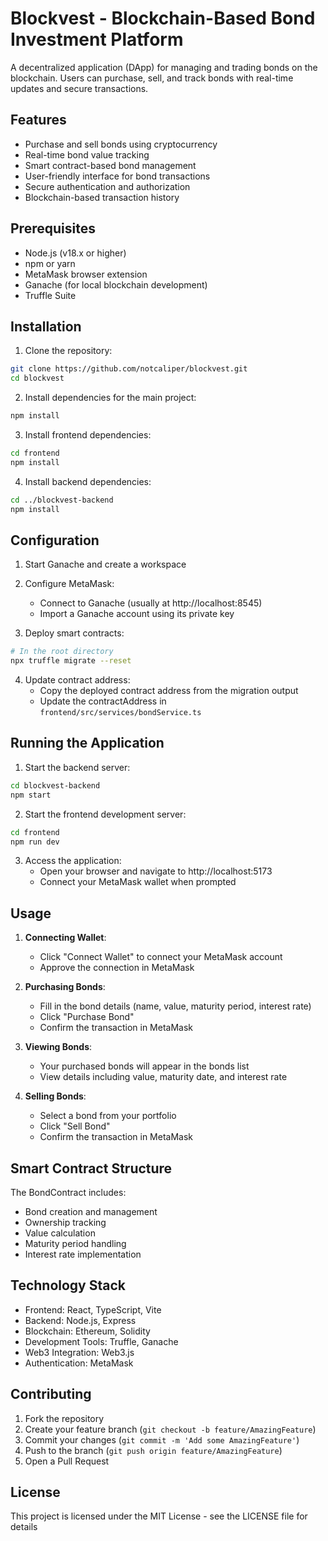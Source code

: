 # Blockvest - Blockchain-Based Bond Investment Platform

A decentralized application (DApp) for managing and trading bonds on the blockchain. Users can purchase, sell, and track bonds with real-time updates and secure transactions.

## Features

- Purchase and sell bonds using cryptocurrency
- Real-time bond value tracking
- Smart contract-based bond management
- User-friendly interface for bond transactions
- Secure authentication and authorization
- Blockchain-based transaction history

## Prerequisites

- Node.js (v18.x or higher)
- npm or yarn
- MetaMask browser extension
- Ganache (for local blockchain development)
- Truffle Suite

## Installation

1. Clone the repository:
```bash
git clone https://github.com/notcaliper/blockvest.git
cd blockvest
```

2. Install dependencies for the main project:
```bash
npm install
```

3. Install frontend dependencies:
```bash
cd frontend
npm install
```

4. Install backend dependencies:
```bash
cd ../blockvest-backend
npm install
```

## Configuration

1. Start Ganache and create a workspace
2. Configure MetaMask:
   - Connect to Ganache (usually at http://localhost:8545)
   - Import a Ganache account using its private key

3. Deploy smart contracts:
```bash
# In the root directory
npx truffle migrate --reset
```

4. Update contract address:
   - Copy the deployed contract address from the migration output
   - Update the contractAddress in `frontend/src/services/bondService.ts`

## Running the Application

1. Start the backend server:
```bash
cd blockvest-backend
npm start
```

2. Start the frontend development server:
```bash
cd frontend
npm run dev
```

3. Access the application:
   - Open your browser and navigate to http://localhost:5173
   - Connect your MetaMask wallet when prompted

## Usage

1. **Connecting Wallet**:
   - Click "Connect Wallet" to connect your MetaMask account
   - Approve the connection in MetaMask

2. **Purchasing Bonds**:
   - Fill in the bond details (name, value, maturity period, interest rate)
   - Click "Purchase Bond"
   - Confirm the transaction in MetaMask

3. **Viewing Bonds**:
   - Your purchased bonds will appear in the bonds list
   - View details including value, maturity date, and interest rate

4. **Selling Bonds**:
   - Select a bond from your portfolio
   - Click "Sell Bond"
   - Confirm the transaction in MetaMask

## Smart Contract Structure

The BondContract includes:
- Bond creation and management
- Ownership tracking
- Value calculation
- Maturity period handling
- Interest rate implementation

## Technology Stack

- Frontend: React, TypeScript, Vite
- Backend: Node.js, Express
- Blockchain: Ethereum, Solidity
- Development Tools: Truffle, Ganache
- Web3 Integration: Web3.js
- Authentication: MetaMask

## Contributing

1. Fork the repository
2. Create your feature branch (`git checkout -b feature/AmazingFeature`)
3. Commit your changes (`git commit -m 'Add some AmazingFeature'`)
4. Push to the branch (`git push origin feature/AmazingFeature`)
5. Open a Pull Request

## License

This project is licensed under the MIT License - see the LICENSE file for details
